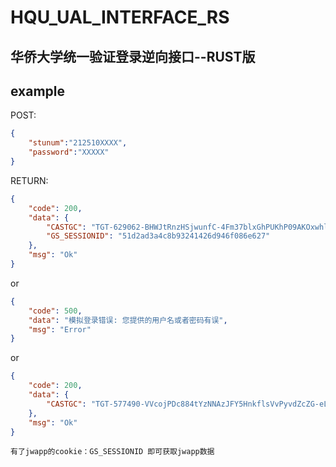 # HQU_UAL_INTERFACE_RS

## 华侨大学统一验证登录逆向接口--RUST版

## example

POST:

```json
{
    "stunum":"212510XXXX",
    "password":"XXXXX"
}
```

RETURN:

```json
{
    "code": 200,
    "data": {
        "CASTGC": "TGT-629062-BHWJtRnzHSjwunfC-4Fm37blxGhPUKhP09AKOxwhlXripvQvpwyPYtjO4JdCu3Cf6O4tpl-Euler",
        "GS_SESSIONID": "51d2ad3a4c8b93241426d946f086e627"
    },
    "msg": "Ok"
}
```

or

```json
{
    "code": 500,
    "data": "模拟登录错误: 您提供的用户名或者密码有误",
    "msg": "Error"
}
```

or

```json
{
    "code": 200,
    "data": {
        "CASTGC": "TGT-577490-VVcojPDc884tYzNNAzJFY5HnkflsVvPyvdZcZG-eLz6q2qQ3dJ8MX1PTUJ3p8HjJ-RYtpl-Euler"
    },
    "msg": "Ok"
}
```

`有了jwapp的cookie：GS_SESSIONID 即可获取jwapp数据`
